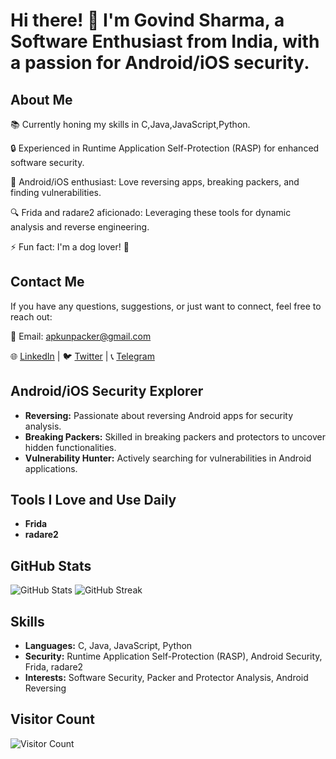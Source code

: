 # Hi there! 👋 I'm Govind Sharma, a Software Enthusiast from India, with a passion for Android/iOS security.

## About Me

📚 Currently honing my skills in C,Java,JavaScript,Python.

🔒 Experienced in Runtime Application Self-Protection (RASP) for enhanced software security.

🤖 Android/iOS enthusiast: Love reversing apps, breaking packers, and finding vulnerabilities.

🔍 Frida and radare2 aficionado: Leveraging these tools for dynamic analysis and reverse engineering.

⚡ Fun fact: I'm a dog lover! 🐶


## Contact Me

If you have any questions, suggestions, or just want to connect, feel free to reach out:

📧 Email: [apkunpacker@gmail.com](mailto:apkunpacker@gmail.com)

🌐 [LinkedIn](https://www.linkedin.com/in/apkunpacker) | 🐦 [Twitter](https://twitter.com/ApkUnpacker) | 📞 [Telegram](https://t.me/apkunpacker)

## Android/iOS Security Explorer

- **Reversing:** Passionate about reversing Android apps for security analysis.
- **Breaking Packers:** Skilled in breaking packers and protectors to uncover hidden functionalities.
- **Vulnerability Hunter:** Actively searching for vulnerabilities in Android applications.

## Tools I Love and Use Daily

- **Frida**
- **radare2**

## GitHub Stats

![GitHub Stats](https://github-readme-stats.vercel.app/api?username=apkunpacker&show_icons=true&count_private=true)
![GitHub Streak](https://github-readme-streak-stats.herokuapp.com/?user=apkunpacker&theme=dark)

## Skills

- **Languages:** C, Java, JavaScript, Python
- **Security:** Runtime Application Self-Protection (RASP), Android Security, Frida, radare2
- **Interests:** Software Security, Packer and Protector Analysis, Android Reversing


## Visitor Count

![Visitor Count](https://visitor-badge.laobi.icu/badge?page_id=apkunpacker.apkunpacker)
